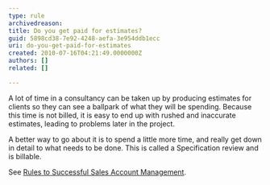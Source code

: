 ```yaml
---
type: rule
archivedreason: 
title: Do you get paid for estimates?
guid: 5898cd38-7e92-4248-aefa-3e954ddb1ecc
uri: do-you-get-paid-for-estimates
created: 2010-07-16T04:21:49.0000000Z
authors: []
related: []

---
```




  <p>A lot of time in a consultancy can be taken up by producing estimates for clients so they can see a ballpark of what they will be spending. Because this time is not billed, it is easy to end up with rushed and inaccurate estimates, leading to problems later in the project. </p>
<p>A better way to go about it is to spend a little more time, and really get down in detail to what needs to be done. This is called a Specification review and is billable. </p>
<p>See <a href="http&#58;//www.ssw.com.au/SSW/Standards/Rules/RulestoSuccessfulSalesAccountManagement.aspx#OutcomeInitialMeetingSpecRevieworAdHocWork">Rules to Successful Sales Account Management</a>.</p>

<br><excerpt class='endintro'></excerpt><br>



